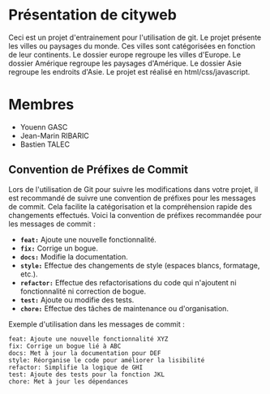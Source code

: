 # Présentation de cityweb

Ceci est un projet d'entrainement pour l'utilisation de git.
Le projet présente les villes ou paysages du monde. Ces villes sont catégorisées en fonction de leur continents. Le dossier europe regroupe les villes d'Europe. Le dossier Amérique regroupe les paysages d'Amérique. Le dossier Asie regroupe les endroits d'Asie.
Le projet est réalisé en html/css/javascript.

# Membres

- Youenn GASC
- Jean-Marin RIBARIC
- Bastien TALEC


## Convention de Préfixes de Commit

Lors de l'utilisation de Git pour suivre les modifications dans votre projet, il est recommandé de suivre une convention de préfixes pour les messages de commit. Cela facilite la catégorisation et la compréhension rapide des changements effectués. Voici la convention de préfixes recommandée pour les messages de commit :

- **`feat:`** Ajoute une nouvelle fonctionnalité.
- **`fix:`** Corrige un bogue.
- **`docs:`** Modifie la documentation.
- **`style:`** Effectue des changements de style (espaces blancs, formatage, etc.).
- **`refactor:`** Effectue des refactorisations du code qui n'ajoutent ni fonctionnalité ni correction de bogue.
- **`test:`** Ajoute ou modifie des tests.
- **`chore:`** Effectue des tâches de maintenance ou d'organisation.

Exemple d'utilisation dans les messages de commit :

```plaintext
feat: Ajoute une nouvelle fonctionnalité XYZ
fix: Corrige un bogue lié à ABC
docs: Met à jour la documentation pour DEF
style: Réorganise le code pour améliorer la lisibilité
refactor: Simplifie la logique de GHI
test: Ajoute des tests pour la fonction JKL
chore: Met à jour les dépendances
